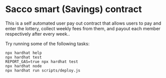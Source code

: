 # Sacco smart (Savings) contract

This is a self automated user pay out contract that allows users to pay and enter the lottery, collect weekly fees from them, and payout each member respectively after every week..

Try running some of the following tasks:

```shell
npx hardhat help
npx hardhat test
REPORT_GAS=true npx hardhat test
npx hardhat node
npx hardhat run scripts/deploy.js
```
